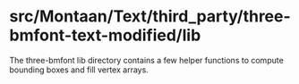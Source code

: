 # src/Montaan/Text/third_party/three-bmfont-text-modified/lib

The three-bmfont lib directory contains a few helper functions to compute bounding boxes and fill vertex arrays.
